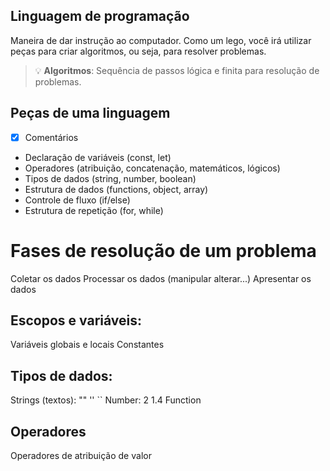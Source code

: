 ## Linguagem de programação

Maneira de dar instrução ao computador.
Como um lego, você irá utilizar peças para criar algoritmos, ou seja, para resolver problemas.

> 💡 **Algoritmos**: Sequência de passos lógica e finita para resolução de problemas.

## Peças de uma linguagem

- [x] Comentários
- Declaração de variáveis (const, let)
- Operadores (atribuição, concatenação, matemáticos, lógicos)
- Tipos de dados (string, number, boolean)
- Estrutura de dados (functions, object, array)
- Controle de fluxo (if/else)
- Estrutura de repetição (for, while)

# Fases de resolução de um problema

Coletar os dados
Processar os dados (manipular alterar...)
Apresentar os dados

## Escopos e variáveis:

Variáveis globais e locais
Constantes

## Tipos de dados:

Strings (textos): "" '' ``
Number: 2 1.4
Function

## Operadores

Operadores de atribuição de valor
